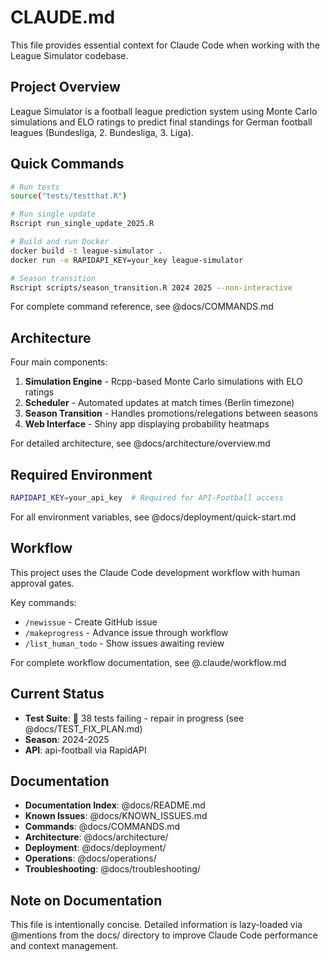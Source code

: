 # CLAUDE.md

This file provides essential context for Claude Code when working with the League Simulator codebase.

## Project Overview

League Simulator is a football league prediction system using Monte Carlo simulations and ELO ratings to predict final standings for German football leagues (Bundesliga, 2. Bundesliga, 3. Liga).

## Quick Commands

```bash
# Run tests
source("tests/testthat.R")

# Run single update
Rscript run_single_update_2025.R

# Build and run Docker
docker build -t league-simulator .
docker run -e RAPIDAPI_KEY=your_key league-simulator

# Season transition
Rscript scripts/season_transition.R 2024 2025 --non-interactive
```

For complete command reference, see @docs/COMMANDS.md

## Architecture

Four main components:
1. **Simulation Engine** - Rcpp-based Monte Carlo simulations with ELO ratings
2. **Scheduler** - Automated updates at match times (Berlin timezone)
3. **Season Transition** - Handles promotions/relegations between seasons
4. **Web Interface** - Shiny app displaying probability heatmaps

For detailed architecture, see @docs/architecture/overview.md

## Required Environment

```bash
RAPIDAPI_KEY=your_api_key  # Required for API-Football access
```

For all environment variables, see @docs/deployment/quick-start.md

## Workflow

This project uses the Claude Code development workflow with human approval gates.

Key commands:
- `/newissue` - Create GitHub issue
- `/makeprogress` - Advance issue through workflow
- `/list_human_todo` - Show issues awaiting review

For complete workflow documentation, see @.claude/workflow.md

## Current Status

- **Test Suite**: 🚧 38 tests failing - repair in progress (see @docs/TEST_FIX_PLAN.md)
- **Season**: 2024-2025
- **API**: api-football via RapidAPI

## Documentation

- **Documentation Index**: @docs/README.md
- **Known Issues**: @docs/KNOWN_ISSUES.md
- **Commands**: @docs/COMMANDS.md
- **Architecture**: @docs/architecture/
- **Deployment**: @docs/deployment/
- **Operations**: @docs/operations/
- **Troubleshooting**: @docs/troubleshooting/

## Note on Documentation

This file is intentionally concise. Detailed information is lazy-loaded via @mentions from the docs/ directory to improve Claude Code performance and context management.
